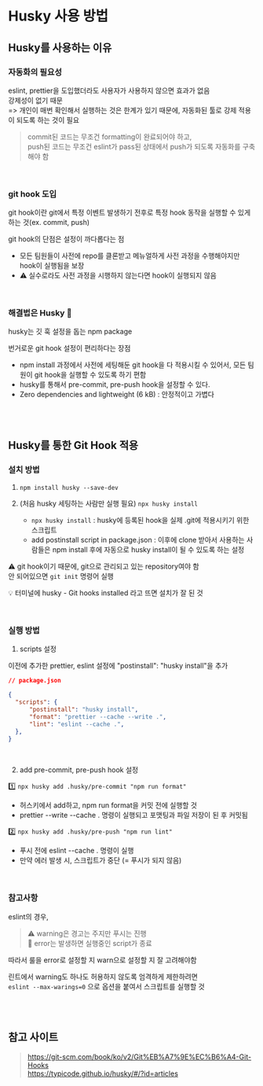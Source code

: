 # Husky 사용 방법

## Husky를 사용하는 이유

### 자동화의 필요성

eslint, prettier을 도입했더라도 사용자가 사용하지 않으면 효과가 없음  
강제성이 없기 때문  
=> 개인이 매번 확인해서 실행하는 것은 한계가 있기 때문에, 자동화된 툴로 강제 적용이 되도록 하는 것이 필요

> commit된 코드는 무조건 formatting이 완료되어야 하고,   
> push된 코드는 무조건 eslint가 pass된 상태에서 push가 되도록 자동화를 구축해야 함

<br>

### git hook 도입

git hook이란 git에서 특정 이벤트 발생하기 전후로 특정 hook 동작을 실행할 수 있게 하는 것(ex. commit, push)

git hook의 단점은 설정이 까다롭다는 점

* 모든 팀원들이 사전에 repo를 클론받고 메뉴얼하게 사전 과정을 수행해야지만 hook이 실행됨을 보장 
* ⚠️ 실수로라도 사전 과정을 시행하지 않는다면 hook이 실행되지 않음

<br>

### 해결법은 Husky 🐶

husky는 깃 훅 설정을 돕는 npm package  

번거로운 git hook 설정이 편리하다는 장점
* npm install 과정에서 사전에 세팅해둔 git hook을 다 적용시킬 수 있어서, 모든 팀원이 git hook을 실행할 수 있도록 하기 편함 
* husky를 통해서 pre-commit, pre-push hook을 설정할 수 있다. 
* Zero dependencies and lightweight (6 kB) : 안정적이고 가볍다

<br><br>

## Husky를 통한 Git Hook 적용

### 설치 방법

1. `npm install husky --save-dev`

2. (처음 husky 세팅하는 사람만 실행 필요) `npx husky install`

   * `npx husky install` : husky에 등록된 hook을 실제 .git에 적용시키기 위한 스크립트
   * add postinstall script in package.json : 이후에 clone 받아서 사용하는 사람들은 npm install 후에 자동으로 husky install이 될 수 있도록 하는 설정
   
⚠️ git hook이기 때문에, git으로 관리되고 있는 repository여야 함   
안 되어있으면 `git init` 명령어 실행

💡 터미널에 husky - Git hooks installed 라고 뜨면 설치가 잘 된 것

<br>

### 실행 방법
1. scripts 설정

이전에 추가한 prettier, eslint 설정에 "postinstall": "husky install"을 추가

```json
// package.json

{
  "scripts": {
      "postinstall": "husky install",
      "format": "prettier --cache --write .",
      "lint": "eslint --cache .",
  },
}
```

<br>

2. add pre-commit, pre-push hook 설정

1️⃣ `npx husky add .husky/pre-commit "npm run format"`
* 허스키에서 add하고, npm run format을 커밋 전에 실행할 것 
* prettier --write --cache . 명령이 실행되고 포맷팅과 파일 저장이 된 후 커밋됨

2️⃣ `npx husky add .husky/pre-push "npm run lint"`
* 푸시 전에 eslint --cache . 명령이 실행 
* 만약 에러 발생 시, 스크립트가 중단 (= 푸시가 되지 않음)

<br>

### 참고사항

eslint의 경우,   
> ⚠️ warning은 경고는 주지만 푸시는 진행  
> 🚨 error는 발생하면 실행중인 script가 종료  

따라서 룰을 error로 설정할 지 warn으로 설정할 지 잘 고려해야함

린트에서 warning도 하나도 허용하지 않도록 엄격하게 제한하려면  
`eslint --max-warings=0` 으로 옵션을 붙여서 스크립트를 실행할 것

<br><br>

## 참고 사이트

> https://git-scm.com/book/ko/v2/Git%EB%A7%9E%EC%B6%A4-Git-Hooks  
> https://typicode.github.io/husky/#/?id=articles
